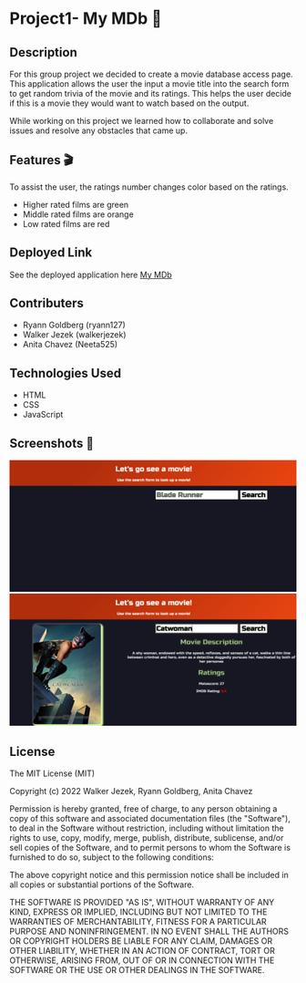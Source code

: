 # Project1- My MDb :movie_camera:	

## Description 
For this group project we decided to create a movie database access page. This application allows the user the input a movie title into the search form to get random trivia of the movie and its ratings. This helps the user decide if this is a movie they would want to watch based on the output. 

While working on this project we learned how to collaborate and solve issues and resolve any obstacles that came up. 

## Features :clapper:
To assist the user, the ratings number changes color based on the ratings.

- Higher rated films are green
- Middle rated films are orange
- Low rated films are red

## Deployed Link

See the deployed application here 
[My MDb](https://walkerjezek.github.io/Project1/ "My MDb") 

## Contributers

- Ryann Goldberg (ryann127)
- Walker Jezek (walkerjezek)
- Anita Chavez (Neeta525)

## Technologies Used
- HTML
- CSS
- JavaScript

## Screenshots :camera_flash:
![alt text](Images/project1ss1.png)
![alt text](Images/project1ss2.png)

## License

The MIT License (MIT)

Copyright (c) 2022 Walker Jezek, Ryann Goldberg, Anita Chavez

Permission is hereby granted, free of charge, to any person obtaining a copy of this software and associated documentation files (the "Software"), to deal in the Software without restriction, including without limitation the rights to use, copy, modify, merge, publish, distribute, sublicense, and/or sell copies of the Software, and to permit persons to whom the Software is furnished to do so, subject to the following conditions:

The above copyright notice and this permission notice shall be included in all copies or substantial portions of the Software.

THE SOFTWARE IS PROVIDED "AS IS", WITHOUT WARRANTY OF ANY KIND, EXPRESS OR IMPLIED, INCLUDING BUT NOT LIMITED TO THE WARRANTIES OF MERCHANTABILITY, FITNESS FOR A PARTICULAR PURPOSE AND NONINFRINGEMENT. IN NO EVENT SHALL THE AUTHORS OR COPYRIGHT HOLDERS BE LIABLE FOR ANY CLAIM, DAMAGES OR OTHER LIABILITY, WHETHER IN AN ACTION OF CONTRACT, TORT OR OTHERWISE, ARISING FROM, OUT OF OR IN CONNECTION WITH THE SOFTWARE OR THE USE OR OTHER DEALINGS IN THE SOFTWARE.

